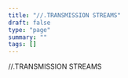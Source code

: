 ```yaml
---
title: "//.TRANSMISSION STREAMS"
draft: false
type: "page"
summary: ""
tags: []
---
```

//.TRANSMISSION STREAMS